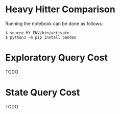# Heavy Hitter Comparison


Running the notebook can be done as follows:

```
$ source MY_ENV/bin/activate 
$ python3 -m pip install pandas
```

# Exploratory Query Cost

TODO

# State Query Cost

TODO
